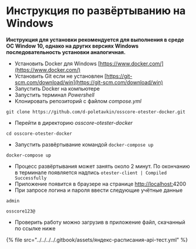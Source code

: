 # Инструкция по развёртыванию на Windows

**Инструкция для установки рекомендуется для выполнения в среде ОС Window 10, однако на других версиях Windows последовательность установки аналогичная.**

* Установить Docker для Windows [https://www.docker.com/](https://www.docker.com/)
* Установить Git если не установлен [https://git-scm.com/download/win](https://git-scm.com/download/win)
* Запустить Docker на компьютере
* Запустить терминал _Powershell_
* Клонировать репозиторий с файлом _compose.yml_

```
git clone https://github.com/d-poletavkin/osscore-otester-docker.git
```

* Перейти в директорию _osscore-otester-docker_

```
cd osscore-otester-docker
```

* Запустить развёртывание командой `docker-compose up`

```
docker-compose up
```

* Процесс развёртывания может занять около 2 минут. По окончанию в терминале появляется надпись `otester-client | Compiled Successfully`
* Приложение появится в браузере на странице [http://localhost:](http://localhost:8000)4200
* При запросе логина и пароля ввести следующие учётные данные

```
admin
```

```
osscore123@
```

* Проверить работу можно загрузив в приложение файл, скачанный по ссылке ниже

{% file src="../../../../.gitbook/assets/яндекс-расписания-api-тест.yml" %}
